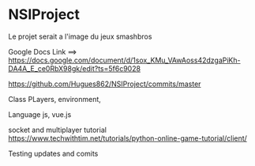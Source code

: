 # NSIProject
Le projet serait a l'image du jeux smashbros

Google Docs Link ==>  https://docs.google.com/document/d/1sox_KMu_VAwAoss42dzgaPiKh-DA4A_E_ce0RbX98gk/edit?ts=5f6c9028

https://github.com/Hugues862/NSIProject/commits/master

Class PLayers, environment, 

Language js, vue.js


socket and multiplayer tutorial
https://www.techwithtim.net/tutorials/python-online-game-tutorial/client/

Testing updates and comits